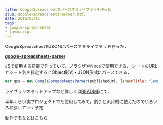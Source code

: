 ```yaml
---
title: GoogleSpreadsheetをパースするライブラリを作った
slug: google-spreadsheets-parser.html
date: 2016/03/15
tags:
- google-spread-sheet
- javascript
---
```


GoogleSpreadsheetをJSONにパースするライブラリを作った．

**[google-spreadsheets-parser](https://github.com/tanakaworld/google-spreadsheets-parser)**

JSで使用する前提で作っていて，ブラウザやNodeで使用できる．
シートのURLとシート名を指定するとObject形式・JSON形式にパースできる．

```javascript
var gss = new GoogleSpreadsheetsParser(publishedUrl, {sheetTitle: 'Sample', hasTitle: true});
```

ライブラリのセットアップなど詳しくは[README](https://github.com/tanakaworld/google-spreadsheets-parser/blob/master/README.md)にて．

半年くらい実プロジェクトでも使用してみて，割りと汎用的に使えたのでいろいろ拡張していく予定．

動作デモなどは[こちら](https://github.com/tanakaworld/google-spreadsheets-parser#demo)
